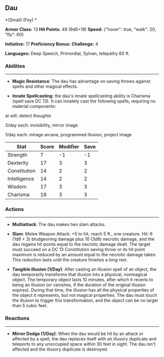 ## Dau
*(Small) (Fey) *

**Armor Class:** 13
**Hit Points:** 49 (9d6+18)
**Speed:** {"hover": true, "walk": 20, "fly": 60}

**Initiative:** 17
**Proficiency Bonus:**
**Challenge:** 4

**Languages:** Deep Speech, Primordial, Sylvan, telepathy 60 ft.

### Abilities
 --- 
- **Magic Resistance**: The dau has advantage on saving throws against spells and other magical effects.

- **Innate Spellcasting**: the dau's innate spellcasting ability is Charisma (spell save DC 13). It can innately cast the following spells, requiring no material components:

at will: detect thoughts

3/day each: invisibility, mirror image

1/day each: mirage arcana, programmed illusion, project image



| Stat | Score | Modifier | Save |
| ---- | ---- | ---- | ---- |
| Strength | 7 | -1 | -1 |
| Dexterity | 17 | 3 | 3 |
| Constitution | 14 | 2 | 2 |
| Intelligence | 14 | 2 | 2 |
| Wisdom | 17 | 3 | 3 |
| Charisma | 16 | 3 | 3 |

### Actions
 --- 
- **Multiattack**: The dau makes two slam attacks.

- **Slam**: Melee Weapon Attack: +5 to hit, reach 5 ft., one creature. Hit: 6 (1d6 + 3) bludgeoning damage plus 10 (3d6) necrotic damage, and the dau regains hit points equal to the necrotic damage dealt. The target must succeed on a DC 13 Constitution saving throw or its hit point maximum is reduced by an amount equal to the necrotic damage taken. This reduction lasts until the creature finishes a long rest.

- **Tangible Illusion (1/Day)**: After casting an illusion spell of an object, the dau temporarily transforms that illusion into a physical, nonmagical object. The temporary object lasts 10 minutes, after which it reverts to being an illusion (or vanishes, if the duration of the original illusion expires). During that time, the illusion has all the physical properties of the object it represents, but not magical properties. The dau must touch the illusion to trigger this transformation, and the object can be no larger than 5 cubic feet.

### Reactions
 --- 
- **Mirror Dodge (1/Day)**: When the dau would be hit by an attack or affected by a spell, the dau replaces itself with an illusory duplicate and teleports to any unoccupied space within 30 feet in sight. The dau isn't affected and the illusory duplicate is destroyed.

